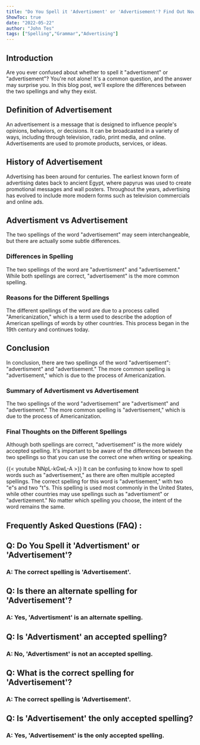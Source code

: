 ```yaml
---
title: "Do You Spell it 'Advertisment' or 'Advertisement'? Find Out Now!"
ShowToc: true 
date: "2022-05-22"
author: "John Tes" 
tags: ["Spelling","Grammar","Advertising"]
---
```

## Introduction

Are you ever confused about whether to spell it "advertisment" or "advertisement"? You're not alone! It's a common question, and the answer may surprise you. In this blog post, we'll explore the differences between the two spellings and why they exist.

## Definition of Advertisement

An advertisement is a message that is designed to influence people's opinions, behaviors, or decisions. It can be broadcasted in a variety of ways, including through television, radio, print media, and online. Advertisements are used to promote products, services, or ideas.

## History of Advertisement

Advertising has been around for centuries. The earliest known form of advertising dates back to ancient Egypt, where papyrus was used to create promotional messages and wall posters. Throughout the years, advertising has evolved to include more modern forms such as television commercials and online ads.

## Advertisment vs Advertisement

The two spellings of the word "advertisement" may seem interchangeable, but there are actually some subtle differences.

### Differences in Spelling

The two spellings of the word are "advertisment" and "advertisement." While both spellings are correct, "advertisement" is the more common spelling.

### Reasons for the Different Spellings

The different spellings of the word are due to a process called "Americanization," which is a term used to describe the adoption of American spellings of words by other countries. This process began in the 19th century and continues today.

## Conclusion

In conclusion, there are two spellings of the word "advertisement": "advertisment" and "advertisement." The more common spelling is "advertisement," which is due to the process of Americanization.

### Summary of Advertisment vs Advertisement

The two spellings of the word "advertisement" are "advertisment" and "advertisement." The more common spelling is "advertisement," which is due to the process of Americanization.

### Final Thoughts on the Different Spellings

Although both spellings are correct, "advertisement" is the more widely accepted spelling. It's important to be aware of the differences between the two spellings so that you can use the correct one when writing or speaking.

{{< youtube NNpL-kGwL-A >}} 
It can be confusing to know how to spell words such as "advertisement," as there are often multiple accepted spellings. The correct spelling for this word is "advertisement," with two "e"s and two "t"s. This spelling is used most commonly in the United States, while other countries may use spellings such as "advertisment" or "advertizement." No matter which spelling you choose, the intent of the word remains the same.

## Frequently Asked Questions (FAQ) :
<h2>Q: Do You Spell it 'Advertisment' or 'Advertisement'?</h2>
<h3>A: The correct spelling is 'Advertisement'.</h3>

<h2>Q: Is there an alternate spelling for 'Advertisement'?</h2>
<h3>A: Yes, 'Advertisment' is an alternate spelling.</h3>

<h2>Q: Is 'Advertisment' an accepted spelling?</h2>
<h3>A: No, 'Advertisment' is not an accepted spelling.</h3>

<h2>Q: What is the correct spelling for 'Advertisement'?</h2>
<h3>A: The correct spelling is 'Advertisement'.</h3>

<h2>Q: Is 'Advertisement' the only accepted spelling?</h2>
<h3>A: Yes, 'Advertisement' is the only accepted spelling.</h4>





